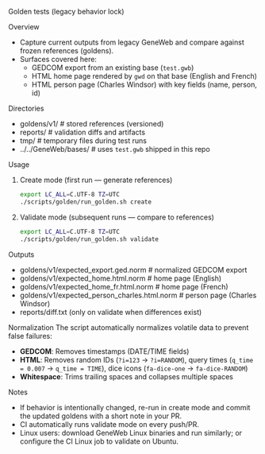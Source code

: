 Golden tests (legacy behavior lock)

Overview
- Capture current outputs from legacy GeneWeb and compare against frozen references (goldens).
- Surfaces covered here:
  - GEDCOM export from an existing base (`test.gwb`)
  - HTML home page rendered by `gwd` on that base (English and French)
  - HTML person page (Charles Windsor) with key fields (name, person, id)

Directories
- goldens/v1/            # stored references (versioned)
- reports/               # validation diffs and artifacts
- tmp/                   # temporary files during test runs
- ../../GeneWeb/bases/   # uses `test.gwb` shipped in this repo

Usage
1) Create mode (first run — generate references)
   ```bash
   export LC_ALL=C.UTF-8 TZ=UTC
   ./scripts/golden/run_golden.sh create
   ```

2) Validate mode (subsequent runs — compare to references)
   ```bash
   export LC_ALL=C.UTF-8 TZ=UTC
   ./scripts/golden/run_golden.sh validate
   ```

Outputs
- goldens/v1/expected_export.ged.norm         # normalized GEDCOM export
- goldens/v1/expected_home.html.norm          # home page (English)
- goldens/v1/expected_home_fr.html.norm       # home page (French)
- goldens/v1/expected_person_charles.html.norm # person page (Charles Windsor)
- reports/diff.txt (only on validate when differences exist)

Normalization
The script automatically normalizes volatile data to prevent false failures:
- **GEDCOM**: Removes timestamps (DATE/TIME fields)
- **HTML**: Removes random IDs (`?i=123` → `?i=RANDOM`), query times (`q_time = 0.007` → `q_time = TIME`), dice icons (`fa-dice-one` → `fa-dice-RANDOM`)
- **Whitespace**: Trims trailing spaces and collapses multiple spaces

Notes
- If behavior is intentionally changed, re-run in create mode and commit the updated goldens with a short note in your PR.
- CI automatically runs validate mode on every push/PR.
- Linux users: download GeneWeb Linux binaries and run similarly; or configure the CI Linux job to validate on Ubuntu.

